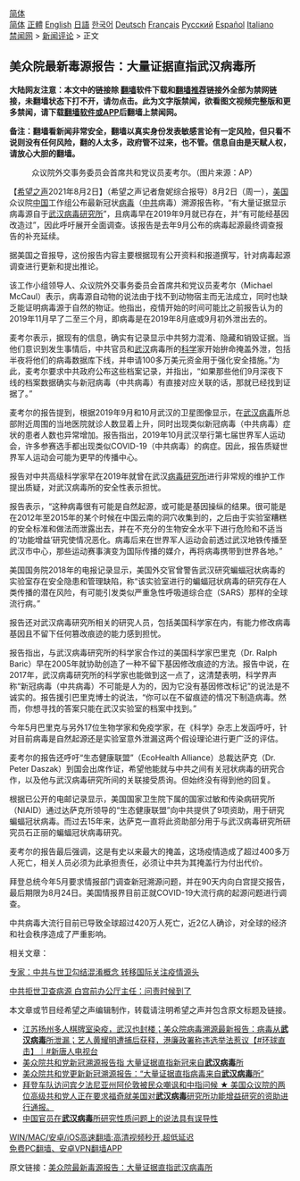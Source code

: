  <!-- 面包屑导航 --> <div class="breadcrumb"><!-- GTranslate: https://gtranslate.io/ -->  <div class="switcher notranslate">  <div class="selected">  <a href="#" onclick="return false;"> 简体</a>  </div>  <div class="option">  <a href="https://www.bannedbook.org" onclick="doGTranslate('zh-CN|zh-CN');jQuery('div.switcher div.selected a').html(jQuery(this).html());return false;" title="简体中文" class="nturl selected"> 简体</a>  <a href="https://www.bannedbook.org/zh-tw/" onclick="doGTranslate('zh-CN|zh-TW');jQuery('div.switcher div.selected a').html(jQuery(this).html());return false;" title="繁體中文" class="nturl"> 正體</a>  <a href="https://www.bannedbook.org/en/" onclick="doGTranslate('zh-CN|en');jQuery('div.switcher div.selected a').html(jQuery(this).html());return false;" title="English" class="nturl"> English</a>  <a href="https://www.bannedbook.org/ja/" onclick="doGTranslate('zh-CN|ja');jQuery('div.switcher div.selected a').html(jQuery(this).html());return false;" title="日本語" class="nturl"> 日語</a>  <a href="https://www.bannedbook.org/ko/" onclick="doGTranslate('zh-CN|ko');jQuery('div.switcher div.selected a').html(jQuery(this).html());return false;" title="한국어" class="nturl"> 한국어</a>  <a href="https://www.bannedbook.org/de/" onclick="doGTranslate('zh-CN|de');jQuery('div.switcher div.selected a').html(jQuery(this).html());return false;" title="Deutsch" class="nturl"> Deutsch</a>  <a href="https://www.bannedbook.org/fr/" onclick="doGTranslate('zh-CN|fr');jQuery('div.switcher div.selected a').html(jQuery(this).html());return false;" title="Français" class="nturl"> Français</a>  <a href="https://www.bannedbook.org/ru/" onclick="doGTranslate('zh-CN|ru');jQuery('div.switcher div.selected a').html(jQuery(this).html());return false;" title="Русский" class="nturl"> Русский</a>  <a href="https://www.bannedbook.org/es/" onclick="doGTranslate('zh-CN|es');jQuery('div.switcher div.selected a').html(jQuery(this).html());return false;" title="Español" class="nturl"> Español</a>  <a href="https://www.bannedbook.org/it/" onclick="doGTranslate('zh-CN|it');jQuery('div.switcher div.selected a').html(jQuery(this).html());return false;" title="Italiano" class="nturl"> Italiano</a>  </div>  </div>      <div class='breadcrumb-sub'><!-- Breadcrumb NavXT 6.3.0 --> <a href="https://www.bannedbook.org/" class="home">禁闻网</a> &gt; <a href="https://www.bannedbook.org/bnews/comments/" class="category">新闻评论</a> &gt; 正文</div></div><h2>美众院最新毒源报告：大量证据直指武汉病毒所</h2> <p class="notice"><b>大陆网友注意：本文中的链接除 <a href="https://github.com/bannedbook/fanqiang" >翻墙</a>软件下载和<a href="https://github.com/killgcd/justmysocks/blob/master/README.md">翻墙推荐</a>链接外全部为禁网链接，未翻墙状态下打不开，请勿点击。此为文字版禁闻，欲看图文视频完整版和更多禁闻，请下载<a href="https://github.com/bannedbook/fanqiang">翻墙软件或APP</a>后翻墙上禁闻网。</p><p>备注：翻墙看新闻非常安全，翻墙以真实身份发表敏感言论有一定风险，但只看不说则没有任何风险，翻的人太多，政府管不过来，也不管。信息自由是天赋人权，请放心大胆的翻墙。</b></p>  <div class="entry"> <figure><figcaption>众议院外交事务委员会首席共和党议员麦考尔。（图片来源：AP）</figcaption></figure> <p>【<span class='wp_keywordlink_affiliate'><a href="https://www.soundofhope.org" title="希望之声" target="_blank">希望之声</a></span>2021年8月2日】（希望之声记者詹妮综合报导）8月2日（周一），<a href="https://www.bannedbook.org/bnews/tag/%e7%be%8e%e5%9b%bd/" class="st_tag internal_tag" rel="tag" title="标签 美国 下的日志">美国</a>众议院<span class='wp_keywordlink_affiliate'><a href="https://www.bannedbook.org/" title="中国" target="_blank">中国</a></span>工作组公布最新冠状<a href="https://www.bannedbook.org/bnews/tag/%e7%97%85%e6%af%92/" class="st_tag internal_tag" rel="tag" title="标签 病毒 下的日志">病毒</a>（<a href="https://www.bannedbook.org/bnews/tag/%e4%b8%ad%e5%85%b1/" class="st_tag internal_tag" rel="tag" title="标签 中共 下的日志">中共</a>病毒）溯源报告称，“有大量证据显示病毒源自于<a href="https://www.bannedbook.org/bnews/tag/%e6%ad%a6%e6%b1%89%e7%97%85%e6%af%92%e7%a0%94%e7%a9%b6%e6%89%80/" class="st_tag internal_tag" rel="tag" title="标签 武汉病毒研究所 下的日志">武汉病毒研究所</a>”，且病毒早在2019年9月就已存在，并“有可能经基因改造过”，因此呼吁展开全面调查。该报告是去年9月公布的病毒起源最终调查报告的补充延续。</p> <p>据美国之音报导，这份报告内容主要根据现有公开资料和报道撰写，针对病毒起源调查进行更新和提出推论。</p> <p>该工作小组领导人、众议院外交事务委员会首席共和党议员麦考尔（Michael McCaul）表示，病毒源自动物的说法由于找不到动物宿主而无法成立，同时也缺乏能证明病毒源于自然的物证。他指出，疫情开始的时间可能比之前报告认为的2019年11月早了二至三个月，即病毒是在2019年8月底或9月初外泄出去的。</p> <p>麦考尔表示，据现有的信息，确实有记录显示中共努力混淆、隐藏和销毁证据。当他们意识到发生事情后，中共官员和<a href="https://www.bannedbook.org/bnews/tag/%e6%ad%a6%e6%b1%89/" class="st_tag internal_tag" rel="tag" title="标签 武汉 下的日志">武汉</a>病毒所的<span class='wp_keywordlink'><a href="https://www.bannedbook.org/forum11/topic309.html" title="禁片：“科学”的棍子" target="_blank">科学</a></span>家开始拚命掩盖外泄，包括半夜将他们的病毒数据库下线，并申请100多万美元资金用于强化安全措施。”为此，麦考尔要求中共政府公布这些档案记录，并指出，“如果那些他们9月深夜下线的档案数据确实与新冠病毒（中共病毒）有直接对应关联的话，那就已经找到证据了。”</p> <p>麦考尔的报告提到，根据2019年9月和10月武汉的卫星图像显示，在<a href="https://www.bannedbook.org/bnews/tag/%e6%ad%a6%e6%b1%89%e7%97%85%e6%af%92/" class="st_tag internal_tag" rel="tag" title="标签 武汉病毒 下的日志">武汉病毒</a>所总部附近周围的当地医院就诊人数显着上升，同时出现类似新冠病毒（中共病毒）症状的患者人数也异常增加。报告指出，2019年10月武汉举行第七届世界军人运动会，许多参赛选手都出现类似COVID-19（中共病毒）的病症。因此，报告质疑世界军人运动会可能为更早的传播中心。</p>  <p>报告对中共高级科学家早在2019年就曾在武汉<a href="https://www.bannedbook.org/bnews/tag/%E7%97%85%E6%AF%92%E7%A0%94%E7%A9%B6%E6%89%80/" class="st_tag internal_tag" rel="tag" title="标签 病毒研究所 下的日志">病毒研究所</a>进行非常规的维护工作提出质疑，对武汉病毒所的安全性表示担忧。</p> <p>报告表示，“这种病毒很有可能是自然起源，或可能是基因操纵的结果。很可能是在2012年至2015年的某个时候在中国云南的洞穴收集到的，之后由于实验室糟糕的安全标准和做法而泄露出去，并在不充分的生物安全水平下进行危险和不适当的‘功能增益’研究使情况恶化。病毒后来在世界军人运动会前透过武汉地铁传播至武汉市中心，那些运动赛事演变为国际传播的媒介，再将病毒携带到世界各地。”</p> <p>美国国务院2018年的电报记录显示，美国外交官曾警告武汉研究蝙蝠冠状病毒的实验室存在安全隐患和管理缺陷，称“该实验室进行的蝙蝠冠状病毒的研究存在人类传播的潜在风险，有可能引发类似严重急性呼吸道综合症（SARS）那样的全球流行病。”</p> <p>报告还对武汉病毒研究所相关的研究人员，包括美国科学家在内，有能力修改病毒基因且不留下任何篡改痕迹的能力感到担忧。</p> <p>报告指出，与武汉病毒研究所的科学家合作过的美国科学家巴里克（Dr. Ralph Baric）早在2005年就协助创造了一种不留下基因修改痕迹的方法。报告中说，在2017年，武汉病毒研究所的科学家也能做到这一点了，这清楚表明，科学界声称“新冠病毒（中共病毒）不可能是人为的，因为它没有基因修改标记”的说法是不诚实的。报告援引巴里克博士的说法，“你可以在不留痕迹的情况下制造病毒。然而，你想寻找的答案只能在武汉实验室的档案中找到。”</p>  <p>今年5月巴里克与另外17位生物学家和免疫学家，在《科学》杂志上发函呼吁，针对目前病毒是自然起源还是实验室意外泄漏这两个假设理论进行更广泛的评估。</p> <p>麦考尔的报告还呼吁“生态健康联盟”（EcoHealth Alliance）总裁达萨克（Dr. Peter Daszak）到国会出席作证，希望他能就与中共之间有关冠状病毒的研究合作，以及他与武汉病毒研究所间的关联接受质询。但始终没有得到他的回复。</p> <p>根据已公开的电邮记录显示，美国国家卫生院下属的国家过敏和传染病研究所（NIAID）通过达萨克所领导的“生态健康联盟”向中共提供了9项资助，用于研究蝙蝠冠状病毒。而过去15年来，达萨克一直将此资助部分用于与武汉病毒研究所研究员石正丽的蝙蝠冠状病毒研究。</p> <p>麦考尔的报告最后强调，这是有史以来最大的掩盖，这场疫情造成了超过400多万人死亡，相关人员必须为此承担责任，必须让中共为其掩盖行为付出代价。</p> <p>拜登总统今年5月要求情报部门调查新冠溯源问题，并在90天内向白宫提交报告，最后期限为8月24日。美国情报界目前正就COVID-19大流行病的起源问题进行调查。</p>  <p>中共病毒大流行目前已导致全球超过420万人死亡，近2亿人确诊，对全球的经济和社会秩序造成了严重影响。</p> <p>相关文章：</p> <p><a href="https://www.soundofhope.org/post/471860?lang=b5">专家：中共与世卫勾结混淆概念 转移国际关注疫情源头</a></p> <p><a href="中共拒世卫查病源 白宫前办公厅主任：问责时候到了">中共拒世卫查病源 白宫前办公厅主任：问责时候到了</a></p> <p>本文章或节目经希望之声编辑制作，转载请注明希望之声并包含原文标题及链接。 </p>  <ul class='op-related-articles' title='相关阅读'> <li><a href='https://www.bannedbook.org/bnews/bannedvideo/20210802/1599021.html' target='_blank'>江苏扬州多人棋牌室染疫，武汉也封楼；美众院病毒溯源最新报告：病毒从<b>武汉病毒</b>所泄漏；艺人黄耀明遭捕后获释，港廉政署称违选举法惹议【#环球直击】｜#新唐人电视台</a></li> <li><a href='https://www.bannedbook.org/bnews/cbnews/20210802/1598896.html' target='_blank'>美众院共和党新冠溯源报告指 大量证据直指新冠来自<b>武汉病毒</b>所</a></li> <li><a href='https://www.bannedbook.org/bnews/headline/20210802/1598804.html' target='_blank'>美众院共和党更新新冠溯源报告：“大量证据直指病毒来自<b>武汉病毒</b>所”</a></li> <li><a href='https://www.bannedbook.org/bnews/bannedvideo/20210730/1596702.html' target='_blank'>拜登车队访问宾夕法尼亚州阿伦敦被民众嘲讽和中指问候 ★ 美国众议院的两位高级共和党人正在要求福奇就美国对<b>武汉病毒</b>研究所功能增益研究的资助进行通报。</a></li> <li><a href='https://www.bannedbook.org/bnews/headline/20210727/1594802.html' target='_blank'>中国官员在<b>武汉病毒</b>所研究性质问题上的说法具有误导性</a></li> </ul> <p class="texttj"> <a href="https://github.com/bannedbook/fanqiang/wiki/V2ray%E6%9C%BA%E5%9C%BA" target="_blank">WIN/MAC/安卓/iOS高速翻墙:高清视频秒开,超低延迟</a><br/> <a href="https://github.com/bannedbook/fanqiang/wiki/%E7%A6%81%E9%97%BB%E7%BD%91%E5%AE%89%E5%8D%93%E7%BF%BB%E5%A2%99%E6%96%B0%E9%97%BBAPP" target="_blank">免费PC翻墙、安卓VPN翻墙APP</a></p><p>原文链接：<a class="src_link"  href="https://www.soundofhope.org/post/531593" target="_blank">美众院最新毒源报告：大量证据直指武汉病毒所</a></p><a name='sharetosocial'></a>  <div style="margin-bottom:5px;padding-bottom:5px;clear:both"> <div id="archive-pix-1" class="banner-ads"> <!-- AuctionX Display platform tag START --> <div id="26318x728x90x621x_ADSLOT2" clicktrack="%%CLICK_URL_ESC%%"></div> <!-- AuctionX Display platform tag END --> </div> <div id="archive-pix-2" class="banner-ads"> <!-- AuctionX Display platform tag START --> <div id="26315x300x250x621x_ADSLOT2" clicktrack="%%CLICK_URL_ESC%%"></div> <!-- AuctionX Display platform tag END --> </div> </div>  <div id="archive-pix-1" class="banner-ads"> <!-- AuctionX Display platform tag START --> <div id="26318x728x90x621x_ADSLOT3" clicktrack="%%CLICK_URL_ESC%%"></div> <!-- AuctionX Display platform tag END --> </div> </div><!--END ENTRY--> 